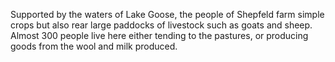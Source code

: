 Supported by the waters of Lake Goose, the people of Shepfeld farm simple crops but also rear large paddocks of livestock such as goats and sheep. Almost 300 people live here either tending to the pastures, or producing goods from the wool and milk produced.